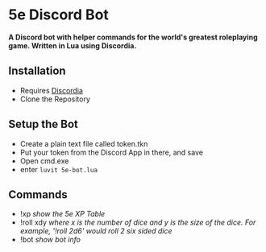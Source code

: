 # 5e Discord Bot
**A Discord bot with helper commands for the world's greatest roleplaying game. Written in Lua using Discordia.**

## Installation
- Requires [Discordia](https://github.com/SinisterRectus/Discordia)
- Clone the Repository

## Setup the Bot
- Create a plain text file called token.tkn
- Put your token from the Discord App in there, and save
- Open cmd.exe
- enter `luvit 5e-bot.lua`

## Commands
- !xp *show the 5e XP Table*
- !roll xdy *where x is the number of dice and y is the size of the dice. For example, '!roll 2d6' would roll 2 six sided dice*
- !bot *show bot info*
